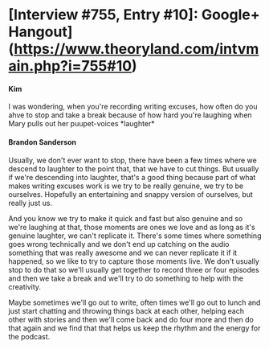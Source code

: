 # [Interview #755, Entry #10]: Google+ Hangout](https://www.theoryland.com/intvmain.php?i=755#10)

#### Kim

I was wondering, when you're recording writing excuses, how often do you ahve to stop and take a break because of how hard you're laughing when Mary pulls out her puupet-voices \*laughter\*

#### Brandon Sanderson

Usually, we don't ever want to stop, there have been a few times where we descend to laughter to the point that, that we have to cut things. But usually if we're descending into laughter, that's a good thing because part of what makes writing excuses work is we try to be really genuine, we try to be ourselves. Hopefully an entertaining and snappy version of ourselves, but really just us.

And you know we try to make it quick and fast but also genuine and so we're laughing at that, those moments are ones we love and as long as it's genuine laughter, we can't replicate it. There's some times where something goes wrong technically and we don't end up catching on the audio something that was really awesome and we can never replicate it if it happened, so we like to try to capture those moments live. We don't usually stop to do that so we'll usually get together to record three or four episodes and then we take a break and we'll try to do something to help with the creativity.

Maybe sometimes we'll go out to write, often times we'll go out to lunch and just start chatting and throwing things back at each other, helping each other with stories and then we'll come back and do four more and then do that again and we find that that helps us keep the rhythm and the energy for the podcast.

